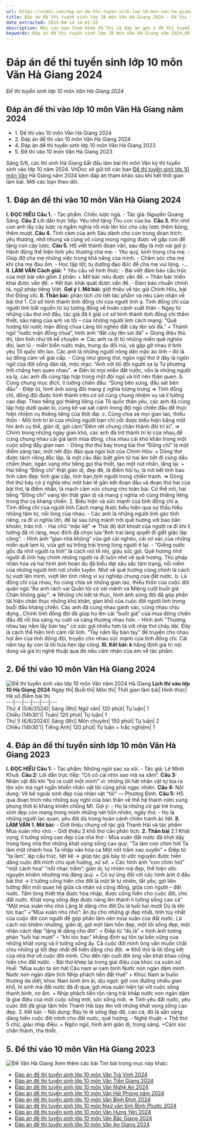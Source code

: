 ```yaml
---
url: https://vndoc.com/dap-an-de-thi-tuyen-sinh-lop-10-mon-van-ha-giang-298606
title: Đáp án đề thi tuyển sinh lớp 10 môn Văn Hà Giang 2024 - Đề thi tuyển sinh lớp 10 môn Văn Hà Giang 2024 - VnDoc.com
date_extracted: 2025-04-14 14:01:58
description: Mời các bạn tham khảo đề thi và đáp án gợi ý đề thi tuyển sinh lớp 10 môn Văn Hà Giang năm 2024 do VnDoc sưu tầm và đăng tải sau đây.
keywords: Đáp án đề thi tuyển sinh lớp 10 môn Văn Hà Giang năm 2024,đề thi vào 10 môn văn Hà Giang,đề thi vào lớp 10 môn văn,đề thi tuyển sinh lớp 10 môn văn 2024,đáp án đề thi tuyển sinh lớp 10 môn văn,đề thi vào 10 môn văn,đề thi tuyển sinh vào lớp 10 môn văn,ôn thi vào lớp 10 môn văn,đề văn tuyển sinh lớp 10 năm 2024,đáp án tuyển sinh lớp 10 môn ngữ văn,đề thi tuyển sinh lớp 10 môn ngữ văn,đề thi văn vào 10 năm 2024,đề thi tuyển sinh lớp 10 môn Văn Hà Giang
---
```


# Đáp án đề thi tuyển sinh lớp 10 môn Văn Hà Giang 2024
 _Đề thi tuyển sinh lớp 10 môn Văn Hà Giang 2024_
## Đáp án đề thi vào lớp 10 môn Văn Hà Giang năm 2024
  * 1\. Đề thi vào 10 môn Văn Hà Giang 2024
  * 2\. Đáp án đề thi vào 10 môn Văn Hà Giang 2024
  * 4\. Đáp án đề thi tuyển sinh lớp 10 môn Văn Hà Giang 2023
  * 5\. Đề thi vào 10 môn Văn Hà Giang 2023

Sáng 5/6, các thí sinh Hà Giang bắt đầu làm bài thi môn Văn kỳ thi tuyển sinh vào lớp 10 năm 2024. VnDoc sẽ gửi tới các bạn [Đề thi tuyển sinh lớp 10 môn Văn](<https://vndoc.com/thi-vao-lop-10-mon-van>) Hà Giang năm 2024 kèm đáp án tham khảo sau khi hết thời gian làm bài. Mời các bạn theo dõi.
## 1\. Đáp án đề thi vào 10 môn Văn Hà Giang 2024
**I. ĐỌC HIỂU**
**Câu 1.**
\- Tác phẩm: Chiếc lược ngà.
\- Tác giả: Nguyễn Quang Sáng.
**Câu 2**
Lời dẫn trực tiếp: Yêu nhớ tặng Thu con của ba.
**Câu 3.**
Khi nhớ con anh lấy cây lược ra ngắm nghía rồi mài lên tóc cho cây lược thêm bóng, thêm mượt.
**Câu 4.**
Tình cảm của anh Sáu dành cho con trong đoạn trích: yêu thương, nhớ nhung và cũng vô cùng mong ngóng được về gặp con để tặng con cây lược.
**Câu 5.**
HS viết thành đoạn văn, sau đây là một vài gợi ý: Hành động thể hiện tình yêu thương cha mẹ:
\- Yêu quý, kính trọng cha mẹ.
\- Giúp đỡ cha mẹ những việc trong khả năng của mình.
\- Chăm sóc cha mẹ khi cha mẹ đau ốm.
\- Học tập tốt, tu dưỡng đạo đức để cha mẹ vui lòng.
-...
**II. LÀM VĂN**
**Cách giải:**
\* Yêu cầu về hình thức:
\- Bài viết đảm bảo cấu trúc của một bài văn gồm 3 phần:
\+ Mở bài: nêu được vấn đề.
\+ Thân bài: triển khai được vấn đề.
\+ Kết bài: khái quát được vấn đề.
\- Đảm bảo chuẩn chính tả, ngữ pháp tiếng Việt.
**Gợi ý**
**I. Mở bài:** giới thiệu về tác giả Chính Hữu, bài thơ Đồng chí.
**II. Thân bài:** phân tích chi tiết tác phẩm và nêu cảm nhận về bài thơ
1\. Cơ sở hình thành tình đồng chí của người lính
a. Tình đồng chí của người lính bắt nguồn từ sự tương đồng về hoàn cảnh xuất thân
\- Ngay từ những câu thơ mở đầu, tác giả đã lí giải cơ sở hình thành tình đồng chí thắm thiết, sâu nặng của anh và tôi – của những người lính cách mạng:
“Quê hương tôi nước mặn đồng chua
Làng tôi nghèo đất cày lên sỏi đá.”
\+ Thành ngữ “nước mặn đồng chua”, hình ảnh “đất cày lên sỏi đá”
\+ Giọng điệu thủ thỉ, tâm tình như lời kể chuyện
=> Các anh ra đi từ những miền quê nghèo đói, lam lũ - miền biển nước mặn, trung du đồi núi, và gặp gỡ nhau ở tình yêu Tổ quốc lớn lao. Các anh là những người nông dân mặc áo lính – đó là sự đồng cảm về giai cấp.
\- Cũng như giọng thơ, ngôn ngữ thơ ở đây là ngôn ngữ của đời sống dân dã, mộc mạc:
“Anh với tôi đôi người xa lạ
Tự phương trời chẳng hẹn quen nhau”.
=> Đến từ mọi miền đất nước, vốn là những người xa lạ, các anh đã cùng tập hợp trong một đội ngũ và trở nên thân quen.
b. Cùng chung mục đích, lí tưởng chiến đấu:
“Súng bên súng, đầu sát bên đầu”
\- Điệp từ, hình ảnh sóng đôi mang ý nghĩa tượng trưng => Tình đồng chí, đồng đội được hình thành trên cơ sở cùng chung nhiệm vụ và lí tưởng cao đẹp. Theo tiếng gọi thiêng liêng của Tổ quốc thân yêu, các anh đã cùng tập hợp dưới quân kì, cùng kề vai sát cánh trong đội ngũ chiến đấu để thực hiện nhiệm vụ thiêng liêng của thời đại.
c. Cùng chia sẻ mọi gian lao, thiếu thốn
\- Mối tính tri kỉ của những người bạn chí cốt được biểu hiện bằng một hìn ảnh cụ thể, giản dị, gợi cảm:“Đêm rét chung chăn thành đôi tri kỉ”.
=> Chính trong những ngày gian khó, các anh đã trở thành tri kỉ của nhau,để cùng chung nhau cái giá lạnh mùa đông, chia nhau cái khó khăn trong một cuộc sống đầy gian nan.
\- Dòng thơ thứ bảy trong bài thơ “Đồng chí” là một điểm sáng tạo, một nét độc đáo qua ngòi bút của Chính Hữu:
\+ Dòng thơ được tách riêng độc lập, là một câu đặc biệt gồm từ hai âm tiết đi cùng dấu chấm than, ngân vang như tiếng gọi tha thiết, tạo một nút nhấn, lắng lại.
\+ Hai tiếng “Đồng chí” thật giản dị, đẹp đẽ, là điểm hội tụ, là nơi kết tinh bao tình cảm đẹp: tình giai cấp, tình bạn,tình người trong chiến tranh.
=> Dòng thơ thứ bảy có ý nghĩa như một bản lề gắn kết đoạn đầu và đoạn thứ hai của bài thơ, là điểm nhấn, là mạch cảm xúc chung cho toàn bài. Có thể nói, hai tiếng “Đồng chí” vang lên thật giản dị và mang ý nghĩa vô cùng thiêng liêng trong thơ ca kháng chiến.
2\. Biểu hiện và sức mạnh của tình đồng chí
a. Tình đồng chí của người lính Cách mạng được biểu hiện qua sự thấu hiểu những tâm tư, nỗi lòng của nhau:
\- Các anh là những người lính gác tình riêng, ra đi vì nghĩa lớn, để lại sau lưng mảnh trời quê hương với bao băn khoăn, trăn trở.
\- Hai chữ “mặc kệ” => Thái độ dứt khoát của người ra đi khi lí tưởng đã rõ ràng, mục đích đã chọn lựa:“Anh trai làng quyết đi giết giặc lập công”.
\- Hình ảnh “gian nhà không” vừa gợi cái nghèo, cái xơ xác của những miền quê lam lũ, vừa gợi sự trống trải trong lòng người ở lại.
\- “Giếng nước gốc đa nhớ người ra lính” là cách nói tế nhị, giàu sức gợi. Quê hương nhớ người đi lính hay chính những người ra đi luôn nhớ về quê hương. Thủ pháp nhân hóa và hai hình ảnh hoán dụ đã biểu đạt sâu sắc tâm trạng, nỗi niềm của những người lính nơi chiến tuyến. Nhớ về quê hương cũng chính là cách tự vượt lên mình, vượt lên tình riêng vì sự nghiệp chung của đất nước.
b. Là đồng chí của nhau, họ cùng chia sẻ những gian lao, thiếu thốn của cuộc đời quân ngũ
“Áo anh rách vai
Quần tôi có vài mảnh vá
Miệng cười buốt giá
Chân không giày”.
=> Những chi tiết tả thực, hình ảnh sóng đôi đã góp phần tái hiện chân thực những khó khăn, gian khổ của cuộc đời người lính trong buổi đầu kháng chiến. Các anh đã cùng nhau gánh vác, cùng nhau chịu đựng…Chính tình đồng đội đã giúp họ lên cái “buốt giá” của mùa đông chiến đầu để rồi tỏa sáng nụ cười và càng thương nhau hơn.
\- Hình ảnh “Thương nhau tay nắm lấy bàn tay” có sức gợi nhiều hơn tả với nhịp thơ chảy dài. Đây là cách thể hiện tình cảm rất lính. “Tay nắm lấy bàn tay” để truyền cho nhau hơi ấm của tình đồng đội, truyền cho nhau sức mạnh của tình đồng chí. Cái nắm tay ấy còn là lời hứa hẹn lập công.
**III. Kết bài: k** hẳng định giá trị nội dung và giá trị nghệ thuật qua đó nếu cảm nhận của em về tác phẩm.
## 2\. Đề thi vào 10 môn Văn Hà Giang 2024
![Đề thi tuyển sinh vào lớp 10 môn Văn năm 2024 Hà Giang](https://i.vdoc.vn/data/image/2024/06/05/de-thi-tuyen-sinh-vao-lop-10-mon-van-ha-giang-2024.jpg)
**Lịch thi vào lớp 10 Hà Giang 2024**
Ngày thi| Buổi thi| Môn thi| Thời gian làm bài| Hình thức| Hệ số điểm bài thi  
---|---|---|---|---|---  
Thứ 4 \(5/6/2024\)| Sáng \(8h\)| Ngữ văn| 120 phút| Tự luận| 1  
Chiều \(14h30'\)| Toán| 120 phút| Tự luận| 1  
Thứ 5 \(6/6/2024\)| Sáng \(8h\)| Môn chuyên| 150 phút| Tự luận| 2  
Chiều \(14h30'\)| Tiếng Anh| 120 phút| Tự luận + trắc nghiệm| 1  
## 4\. Đáp án đề thi tuyển sinh lớp 10 môn Văn Hà Giang 2023
**I. ĐỌC HIỂU**
**Câu 1:**
\- Tác phẩm: Những ngôi sao xa xôi.
\- Tác giả: Lê Minh Khuê.
**Câu 2:**
Lời dẫn trực tiếp: “Cô có cái nhìn sao mà xa xăm”.
**Câu 3:**
Nhân vật đôi khi “bò ra cười một mình” vì: những lời hát nhân vật tự bịa ra lộn xộn mà ngớ ngẩn khiến nhân vật tôi cũng phải ngạc nhiên.
**Câu 4:**
Nội dung: Vẻ bề ngoài xinh đẹp của nhân vật “tôi” — Phương Định.
**Câu 5:**
HS qua đoạn trích nêu những suy nghĩ của bản thân về thế hệ thanh niên xung phong thời kì kháng khiến chống Mĩ.
Gợi ý:
\- Họ là những cô gái trẻ trung, xinh đẹp còn mang trong mình những nét hồn nhiên, ngây thơ.
\- Họ là những người lạc quan, yêu đời dù trong hoàn cảnh chiến tranh ác liệt.
**II. LÀM VĂN**
**1\. Mở bài:**
\- Giới thiệu chung về tác giả Thanh Hải và tác phẩm Mùa xuân nho nhỏ.
\- Giới thiệu 3 khổ thơ cần phân tích.
**2\. Thân bài**
2.1 Khát vọng, lí tưởng sống cao đẹp của nhà thơ
\- Mùa xuân đất nước đã khơi dậy trong lòng nhà thơ những khát vọng sống cao quý:
“Ta làm con chim hót
Ta làm một nhành hoa
Ta nhập vào hòa ca
Một nốt trầm xao xuyến”
\+ Điệp từ “ta làm”, lặp cấu trúc, liệt kê -> giúp tác giả bày tỏ ước nguyện được hiến dâng cuộc đời mình cho quê hương, xứ sở.
\+ Các hình ảnh “con chim hót” “một cành hoa” “nốt nhạc trầm”: giản dị, tự nhiên mà đẹp, thể hiện ước nguyện khiêm nhường mà đáng quý.
\+ Có sự ứng đối với các hình ảnh ở đầu bài thơ -> lí tưởng cống hiến cho đời là một lẽ tự nhiên, tất yếu; gợi liên tưởng đến mối quan hệ giữa cá nhân và cộng đồng, giữa con người – đất nước.
Tấm lòng thiết tha được hòa nhập, được cống hiến cho cuộc đời, cho đất nước. Khát vọng sống đẹp được nâng lên thành lí tưởng sống cao cả”
“Một mùa xuân nho nhỏ
Lặng lẽ dâng cho đời
Dù là tuổi hai mươi
Dù là khi tóc bạc”
+“Mùa xuân nho nhỏ”: ẩn dụ cho những gì đẹp nhất, tinh túy nhất của cuộc đời con người để góp phần làm nên mùa xuân của đất nước. Là cách nói khiêm nhường, giản dị, gợi một tâm hồn đẹp, một lối sống đẹp, một nhân cách đẹp “lặng lẽ dâng cho đời”.
\+ Điệp từ “dù là” + hình ảnh tương phản “tuổi hai mươi” – “khi tóc bạc” khẳng định sự tồn tại bền vững của những khát vọng và lí tưởng sống ấy. Cả cuộc đời mình ông vẫn muốn chắt chiu những gì tốt đẹp nhất để hiến dâng cho đời.
=> Khổ thơ là lời tổng kết của nhà thơ về cuộc đời mình. Cho đến tận cuối đời ông vẫn khát khao cống hiến cho đất nước.
\- Bài thơ khép lại trong giai điệu của khúc ca xuân xứ Huế:
“Mùa xuân ta xin hát
Câu nam ai nam bình
Nước non ngàn dặm mình
Nước non ngàn dặm tình
Nhịp phách tiền đất Huế”
\+ Khúc Nam ai buồn thương da diết, khúc Nam bình êm ái, dịu ngọt: gợi con đường nhiều gian khổ, hi sinh mà đất nước đã đi qua; gợi mùa xuân hiện tại với cuộc sống thanh bình, no ấm.
\+ Nhịp phách tiền rộn ràng trải khắp nước non ngàn dặm là giai điệu của một cuộc sống mới, sức sống mới. => Tình yêu đất nước, yêu cuộc đời đã giúp tâm hồn Thanh Hải bay lên với những khát vọng sống cao đẹp. 3. Kết bài:
\- Nội dung: Bày tỏ lẽ sống đẹp đẽ, cao cả, đó là sẵn sàng dâng hiến cuộc đời mình cho đất nước, quê hương.
\- Nghệ thuật:
\+ Thể thơ 5 chữ, giàu nhịp điệu.
\+ Ngôn ngữ, hình ảnh giản dị, trong sáng. +Cảm xúc chân thành, tha thiết.
## 5\. Đề thi vào 10 môn Văn Hà Giang 2023
![Đề Văn Hà Giang](https://i.vdoc.vn/data/image/2023/06/08/ha-giang-1.jpg)
Xem thêm các bài Tìm bài trong mục này khác:
  * [Đáp án đề thi tuyển sinh lớp 10 môn Văn Trà Vinh 2024](</dap-an-de-thi-tuyen-sinh-lop-10-mon-van-tra-vinh-321422>)
  * [Đáp án đề thi tuyển sinh lớp 10 môn Văn Tiền Giang 2024](</dap-an-de-thi-tuyen-sinh-lop-10-mon-van-tien-giang-321418>)
  * [Đáp án đề thi tuyển sinh lớp 10 môn Văn Nghệ An 2024](</dap-an-de-thi-tuyen-sinh-lop-10-mon-van-nghe-an-298307>)
  * [Đáp án đề thi tuyển sinh lớp 10 môn Văn Hải Phòng năm 2024](</dap-an-de-thi-tuyen-sinh-lop-10-mon-van-tinh-hai-phong-nam-2022-267462>)
  * [Đáp án đề thi tuyển sinh lớp 10 môn Văn Bình Định 2024](</dap-an-de-thi-tuyen-sinh-lop-10-mon-van-binh-dinh-298355>)
  * [Đáp án đề thi tuyển sinh lớp 10 môn Ngữ văn tỉnh Bình Phước 2024](</dap-an-de-thi-tuyen-sinh-lop-10-mon-ngu-van-tinh-binh-phuoc-2022-267133>)
  * [Đáp án đề thi tuyển sinh lớp 10 môn Văn Hưng Yên 2024](</dap-an-de-thi-tuyen-sinh-lop-10-mon-van-hung-yen-298237>)
  * [Đáp án đề thi tuyển sinh lớp 10 môn Văn Bắc Giang 2024](</dap-an-de-thi-tuyen-sinh-lop-10-mon-van-bac-giang-298282>)
  * [Đáp án đề thi tuyển sinh lớp 10 môn Văn An Giang 2024](</dap-an-de-thi-tuyen-sinh-lop-10-mon-van-an-giang-298287>)

